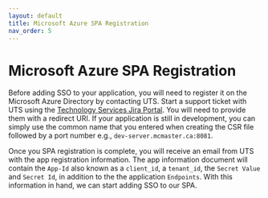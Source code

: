 ```yaml
---
layout: default
title: Microsoft Azure SPA Registration
nav_order: 5
---
```


# Microsoft Azure SPA Registration

Before adding SSO to your application, you will need to register it on the Microsoft Azure Directory by contacting UTS. Start a support ticket with UTS using the [Technology Services Jira Portal](https://macservicedesk.mcmaster.ca/plugins/servlet/desk/portal/742). You will need to provide them with a redirect URI. If your application is still in development, you can simply use the common name that you entered when creating the CSR file followed by a port number e.g., `dev-server.mcmaster.ca:8081`.

Once you SPA registration is complete, you will receive an email from UTS with the app registration information. The app information document will contain the `App-Id` also known as a `client_id`, a `tenant_id`, the `Secret Value` and `Secret Id`, in addition to the the application `Endpoints`. With this information in hand, we can start adding SSO to our SPA. 


